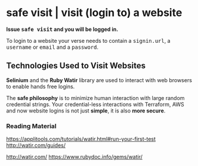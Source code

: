 
# safe visit | visit (login to) a website

**Issue <tt>safe visit</tt> and you will be logged in.**

To login to a website your verse needs to contain a <tt>signin.url</tt>, a <tt>username</tt> or <tt>email</tt> and a <tt>password</tt>.

## Technologies Used to Visit Websites

**Selinium** and the **Ruby Watir** library are used to interact with web browsers to enable hands free logins.

The **safe philosophy** is to minimize human interaction with large random credential strings. Your credential-less interactions with Terraform, AWS and now website logins is not just **simple**, it is also **more secure**.


### Reading Material

https://applitools.com/tutorials/watir.html#run-your-first-test
http://watir.com/guides/

http://watir.com/
https://www.rubydoc.info/gems/watir/



